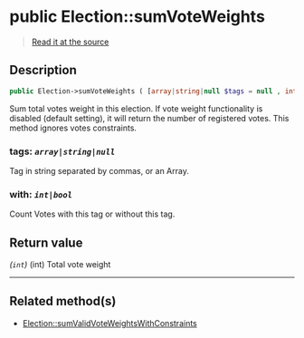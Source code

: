 # public Election::sumVoteWeights

> [Read it at the source](https://github.com/julien-boudry/Condorcet/blob/master/src/ElectionProcess/VotesProcess.php#L81)

## Description    

```php
public Election->sumVoteWeights ( [array|string|null $tags = null , int|bool $with = true] ): int
```

Sum total votes weight in this election. If vote weight functionality is disabled (default setting), it will return the number of registered votes. This method ignores votes constraints.
    

### **tags:** *`array|string|null`*   
Tag in string separated by commas, or an Array.    


### **with:** *`int|bool`*   
Count Votes with this tag or without this tag.    


## Return value   

*(`int`)* (int) Total vote weight


---------------------------------------

## Related method(s)      

* [Election::sumValidVoteWeightsWithConstraints](/Docs/api-reference/Election%20Class/Election--sumValidVoteWeightsWithConstraints.md)    
